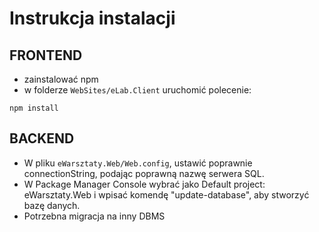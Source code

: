 # Instrukcja instalacji

## FRONTEND
* zainstalować npm
* w folderze `WebSites/eLab.Client` uruchomić polecenie:

```
npm install
```

## BACKEND
* W pliku `eWarsztaty.Web/Web.config`, ustawić poprawnie connectionString, podając poprawną nazwę serwera SQL.
* W Package Manager Console wybrać jako Default project: eWarsztaty.Web i wpisać komendę "update-database", aby stworzyć bazę danych.
* Potrzebna migracja na inny DBMS
